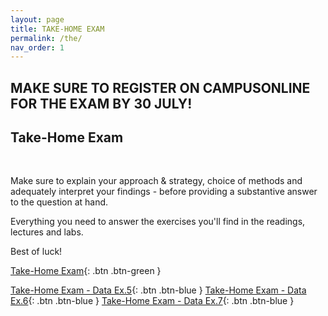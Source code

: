```yaml
---
layout: page
title: TAKE-HOME EXAM
permalink: /the/
nav_order: 1
---
```


## MAKE SURE TO REGISTER ON CAMPUSONLINE FOR THE EXAM BY 30 JULY! ##

## Take-Home Exam
<br>

Make sure to explain your approach & strategy, choice of methods and adequately interpret your findings - before providing a substantive answer to the question at hand.

Everything you need to answer the exercises you'll find in the readings, lectures and labs.

Best of luck!

[Take-Home Exam](https://bayreuth-politics.github.io/CI24/assignment/CI24_Bayreuth_THE.pdf){: .btn .btn-green }

[Take-Home Exam - Data Ex.5](https://bayreuth-politics.github.io/CI24/assignment/Vietnam_matching.dta){: .btn .btn-blue }
[Take-Home Exam - Data Ex.6](https://bayreuth-politics.github.io/CI24/assignment/AJR.dta){: .btn .btn-blue }
[Take-Home Exam - Data Ex.7](https://bayreuth-politics.github.io/CI24/assignment/france.dta){: .btn .btn-blue }

